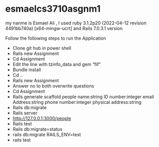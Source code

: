 # esmaelcs3710asgnm1
my nanme is Esmael Ali , I used ruby 3.1.2p20 (2022-04-12 revision 4491bb740a) [x64-mingw-ucrt] and Rails 7.0.3.1 version

Follow the following steps to run the Application
-	Clone git hub in power shell
-	Rails new Assignment
-	Cd Assignment
-	Edit the line with tzinfo_data and gem “fif”
-	Bundle install
-	Cd .. 
-	Rails new Assignment
-	Answer no to both overwrite questions
-	Cd Assignment
-	Rails generate scaffold people name:string  ID number:integer  email Address:string  phone number:integer  physical address:string
-	Rails db:migrate
-	Rails server
-	http://127.0.0.1:3000/people
-	Rails test
-	Rails db:migrate=status
-	rails db:migrate RAILS_ENV=test
-	rails test 
